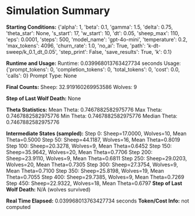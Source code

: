 # Simulation Summary

**Starting Conditions:**
{'alpha': 1, 'beta': 0.1, 'gamma': 1.5, 'delta': 0.75, 'theta_star': None, 's_start': 17, 'w_start': 10, 'dt': 0.05, 'sheep_max': 110, 'eps': 0.0001, 'steps': 500, 'model_name': 'gpt-4o-mini', 'temperature': 0.2, 'max_tokens': 4096, 'churn_rate': 1.0, 'no_ai': True, 'path': 'k-dt-sweep/k_0.1_dt_0.05', 'step_print': False, 'save_results': True, 'k': 0.1}

**Runtime and Usage:**
Runtime: 0.039968013763427734 seconds
Usage: {'prompt_tokens': 0, 'completion_tokens': 0, 'total_tokens': 0, 'cost': 0.0, 'calls': 0}
Prompt Type: None

**Final Counts:**
Sheep: 32.919160269953586
Wolves: 9

**Step of Last Wolf Death:**
None

**Theta Statistics:**
Mean Theta: 0.7467882582975776
Max Theta: 0.7467882582975776
Min Theta: 0.7467882582975776
Median Theta: 0.7467882582975776

**Intermediate States (sampled):**
Step 0: Sheep=17.0000, Wolves=10, Mean Theta=0.5000
Step 50: Sheep=44.1187, Wolves=16, Mean Theta=0.8019
Step 100: Sheep=20.3278, Wolves=9, Mean Theta=0.6452
Step 150: Sheep=35.9642, Wolves=20, Mean Theta=0.7706
Step 200: Sheep=23.9110, Wolves=9, Mean Theta=0.6811
Step 250: Sheep=29.0203, Wolves=20, Mean Theta=0.7305
Step 300: Sheep=27.3754, Wolves=9, Mean Theta=0.7100
Step 350: Sheep=25.8198, Wolves=19, Mean Theta=0.7055
Step 400: Sheep=29.7385, Wolves=9, Mean Theta=0.7269
Step 450: Sheep=22.9322, Wolves=18, Mean Theta=0.6797
**Step of Last Wolf Death:** N/A (wolves survived)

**Real Time Elapsed:** 0.039968013763427734 seconds
**Token/Cost Info:** not computed